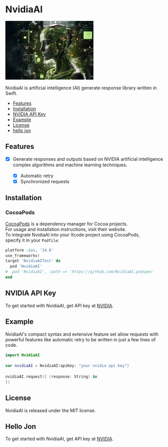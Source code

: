 # NvidiaAI

![NvidiaAI: Elegant Networking in Swift](nvidia.png)

NvidiaAI is artificial intelligence (AI) generate response library written in Swift.

- [Features](#features)
- [Installation](#installation)
- [NVIDIA API Key](#NVIDIA-API-Key)
- [Example](#example)
- [License](#license)
- [hello jon](#hello-jon)

## Features

- [x] Generate responses and outputs based on NVIDIA artificial intelligence <br> complex algorithms and machine learning techniques. <br> <br>
  - [x] Automatic retry
  - [x] Synchronized requests

## Installation
### CocoaPods

[CocoaPods](https://cocoapods.org) is a dependency manager for Cocoa projects.<br> 
For usage and installation instructions, visit their website.<br> 
To integrate NvidiaAI into your Xcode project using CocoaPods, <br> specify it in your `Podfile`:

```ruby
platform :ios, '14.0'
use_frameworks!
target 'NvidiaAITest' do
  pod 'NvidiaAI'
#  pod 'NvidiaAI', :path => 'https://github.com/NvidiaAI.podspec'
end
```
## NVIDIA API Key
To get started with NvidiaAI, get API key at [NVIDIA](https://www.nvidia.com/en-us/ai/).

## Example

NvidiaAI's compact syntax and extensive feature set allow requests with powerful features like automatic retry to be written in just a few lines of code.

```swift
import NvidiaAI

var nvidiaAI = NvidiaAI(apiKey: "your nvidia api key")

nvidiaAI.request({ (response: String) in
})
```

## License

NvidiaAI is released under the MIT license.

## Hello Jon
To get started with NvidiaAI, get API key at [NVIDIA](https://www.nvidia.com/en-us/ai/).

